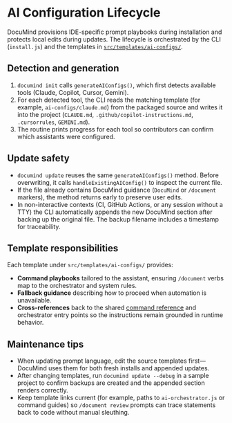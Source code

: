 # AI Configuration Lifecycle

DocuMind provisions IDE-specific prompt playbooks during installation and protects local edits during updates. The lifecycle is orchestrated by the CLI (`install.js`) and the templates in [`src/templates/ai-configs/`](../../src/templates/ai-configs/).

## Detection and generation

1. `documind init` calls `generateAIConfigs()`, which first detects available tools (Claude, Copilot, Cursor, Gemini).
2. For each detected tool, the CLI reads the matching template (for example, `ai-configs/claude.md`) from the packaged source and writes it into the project (`CLAUDE.md`, `.github/copilot-instructions.md`, `.cursorrules`, `GEMINI.md`).
3. The routine prints progress for each tool so contributors can confirm which assistants were configured.

## Update safety

- `documind update` reuses the same `generateAIConfigs()` method. Before overwriting, it calls `handleExistingAIConfig()` to inspect the current file.
- If the file already contains DocuMind guidance (`DocuMind` or `/document` markers), the method returns early to preserve user edits.
- In non-interactive contexts (CI, GitHub Actions, or any session without a TTY) the CLI automatically appends the new DocuMind section after backing up the original file. The backup filename includes a timestamp for traceability.

## Template responsibilities

Each template under `src/templates/ai-configs/` provides:

- **Command playbooks** tailored to the assistant, ensuring `/document` verbs map to the orchestrator and system rules.
- **Fallback guidance** describing how to proceed when automation is unavailable.
- **Cross-references** back to the shared [command reference](../../src/core/commands.md) and orchestrator entry points so the instructions remain grounded in runtime behavior.

## Maintenance tips

- When updating prompt language, edit the source templates first—DocuMind uses them for both fresh installs and appended updates.
- After changing templates, run `documind update --debug` in a sample project to confirm backups are created and the appended section renders correctly.
- Keep template links current (for example, paths to `ai-orchestrator.js` or command guides) so `/document review` prompts can trace statements back to code without manual sleuthing.
